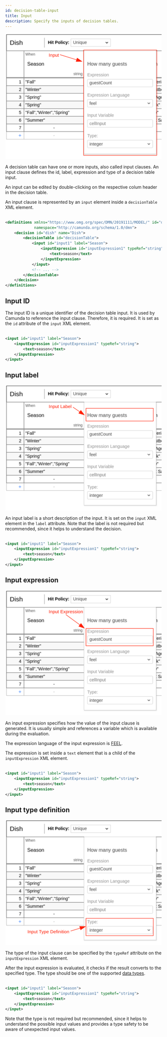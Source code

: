 ```yaml
---
id: decision-table-input
title: Input
description: Specify the inputs of decision tables.
---
```


![Input](assets/decision-table/input.png)

A decision table can have one or more inputs, also called input clauses. An input clause defines the id, label,
expression and type of a decision table input.

An input can be edited by double-clicking on the respective colum header in the decision table.

An input clause is represented by an `input` element inside a `decisionTable`
XML element.

```xml

<definitions xmlns="https://www.omg.org/spec/DMN/20191111/MODEL/" id="definitions" name="definitions"
             namespace="http://camunda.org/schema/1.0/dmn">
    <decision id="dish" name="Dish">
        <decisionTable id="decisionTable">
            <input id="input1" label="Season">
                <inputExpression id="inputExpression1" typeRef="string">
                    <text>season</text>
                </inputExpression>
            </input>
            <!-- ... -->
        </decisionTable>
    </decision>
</definitions>
```

## Input ID

The input ID is a unique identifier of the decision table input. It is used by Camunda to reference the
input clause. Therefore, it is required. It is set as the `id` attribute of the `input` XML element.

```xml

<input id="input1" label="Season">
    <inputExpression id="inputExpression1" typeRef="string">
        <text>season</text>
    </inputExpression>
</input>
```

## Input label

![Input Label](assets/decision-table/input-label.png)

An input label is a short description of the input. It is set on the `input`
XML element in the `label` attribute. Note that the label is not required but recommended, since it helps to understand
the decision.

```xml

<input id="input1" label="Season">
    <inputExpression id="inputExpression1" typeRef="string">
        <text>season</text>
    </inputExpression>
</input>
```

## Input expression

![Input Expression](assets/decision-table/input-expression.png)

An input expression specifies how the value of the input clause is generated. It is usually simple and references a
variable which is available during the evaluation.

The expression language of the input expression
is [FEEL](/components/modeler/feel/language-guide/feel-expressions-introduction.md).

The expression is set inside a `text` element that is a child of the
`inputExpression` XML element.

```xml

<input id="input1" label="Season">
    <inputExpression id="inputExpression1" typeRef="string">
        <text>season</text>
    </inputExpression>
</input>
```

## Input type definition

![Input Type Definition](assets/decision-table/input-type-definition.png)

The type of the input clause can be specified by the `typeRef` attribute on the
`inputExpression` XML element.

After the input expression is evaluated, it checks if the result converts to the specified type. The type should be one
of the supported [data types](dmn-data-types.md).

```xml

<input id="input1" label="Season">
    <inputExpression id="inputExpression1" typeRef="string">
        <text>season</text>
    </inputExpression>
</input>
```

Note that the type is not required but recommended, since it helps to understand the possible input values and provides
a type safety to be aware of unexpected input values.
